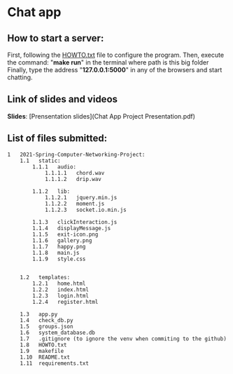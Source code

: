 # Chat app

## How to start a server:

First, following the [HOWTO.txt](HOWTO.txt) file to configure the program.
Then, execute the command: "**make run**" in the terminal where path is this big folder
Finally, type the address "**127.0.0.1:5000**" in any of the browsers and start chatting.

## Link of slides and videos
**Slides**: [Prensentation slides](Chat App Project Presentation.pdf)

## List of files submitted:
```
1   2021-Spring-Computer-Networking-Project:
    1.1   static:
        1.1.1   audio:
            1.1.1.1   chord.wav
            1.1.1.2   drip.wav

        1.1.2   lib:
            1.1.2.1   jquery.min.js
            1.1.2.2   moment.js
            1.1.2.3   socket.io.min.js

        1.1.3   clickInteraction.js
        1.1.4   displayMessage.js
        1.1.5   exit-icon.png
        1.1.6   gallery.png
        1.1.7   happy.png
        1.1.8   main.js
        1.1.9   style.css


    1.2   templates:
        1.2.1   home.html
        1.2.2   index.html
        1.2.3   login.html
        1.2.4   register.html

    1.3   app.py
    1.4   check_db.py
    1.5   groups.json
    1.6   system_database.db
    1.7   .gitignore (to ignore the venv when commiting to the github)
    1.8   HOWTO.txt
    1.9   makefile
    1.10  README.txt
    1.11  requirements.txt
```
